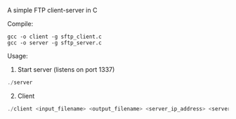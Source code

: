 A simple FTP client-server in C

Compile:
```
gcc -o client -g sftp_client.c
gcc -o server -g sftp_server.c
```

Usage:

1) Start server (listens on port 1337)
```c
./server
```

2) Client
```c
./client <input_filename> <output_filename> <server_ip_address> <server_port#>
```
